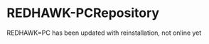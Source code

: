REDHAWK-PCRepository
====================
REDHAWK=PC has been updated with reinstallation, not online yet
